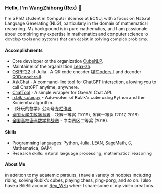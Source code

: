 ### Hello, I'm WangZhihong (Rex) 👋

I'm a PhD student in Computer Science at ECNU, with a focus on Natural Language Generating (NLG), particularly in the domain of mathematical reasoning. My background is in pure mathematics, and I am passionate about combining my expertise in mathematics and computer science to develop tools and systems that can assist in solving complex problems.

#### Accomplishments

- Core developer of the organization [CubeNLP](https://github.com/cubenlp).
- Maintainer of the organization [Lean-zh](https://github.com/Lean-zh).
- [OSPP'22](https://summer-ospp.ac.cn/) of Julia - A QR code encoder [QRCoders.jl](https://github.com/JuliaImages/QRCoders.jl) and decoder [QRDecoders.jl](https://github.com/JuliaImages/QRDecoders.jl).
- [AskChat](https://github.com/cubenlp/askchat) - A command-line tool for ChatGPT interaction, allowing you to call ChatGPT anytime, anywhere.
- [ChatTool](https://github.com/cubenlp/ChatTool) - A simple wrapper for OpenAI Chat API.
- [rubik_cube.py](https://github.com/RexWzh/rubik_cube.py) - Auto-solver of Rubik's cube using Python and the Kociemba algorithm.
- 《好玩的数学》公众号[专栏作者](https://mp.weixin.qq.com/mp/homepage?__biz=MzIyNzUxMjE1Mw==&hid=6)
- [全国大学生数学竞赛](https://mp.weixin.qq.com/s?__biz=MzI2OTE2NzczNQ==&mid=2649989991&idx=2&sn=87a9d1a2f1bfb85408732de6b9a912ba) - 决赛一等奖 (2019), 省赛一等奖 (2017, 2018).
- [全国高校密码数学挑战赛](http://www.cmsecc.com/d/file/xuanchuan/2018-08-17/2018zhongnan.pdf) - 中南赛区二等奖 (2018).


#### Skills
- Programming languages: Python, Julia, LEAN, SageMath, C, Mathematica, GAP4
- Research skills: natural language processing, mathematical reasoning

#### About Me

In addition to my academic pursuits, I have a variety of hobbies including riding, solving Rubik's cubes, playing chess, ping-pong, and so on. I also have a BiliBili account [Rex_Wzh](https://space.bilibili.com/518870168) where I share some of my video creations.

<!--
**RexWzh/RexWzh** is a ✨ _special_ ✨ repository because its `README.md` (this file) appears on your GitHub profile.

Here are some ideas to get you started:

- 🔭 I’m currently working on ...
- 🌱 I’m currently learning ...
- 👯 I’m looking to collaborate on ...
- 🤔 I’m looking for help with ...
- 💬 Ask me about ...
- 📫 How to reach me: ...
- 😄 Pronouns: ...
- ⚡ Fun fact: ...
-->
